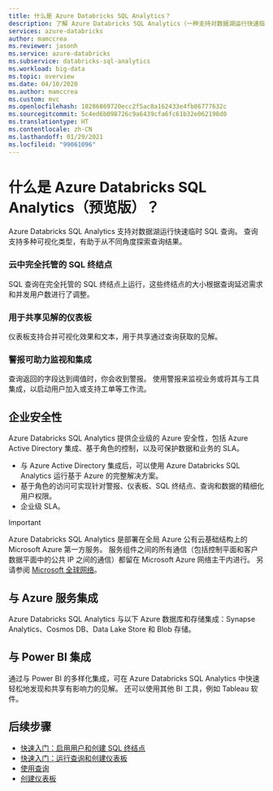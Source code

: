 ```yaml
---
title: 什么是 Azure Databricks SQL Analytics？
description: 了解 Azure Databricks SQL Analytics（一种支持对数据湖运行快速临时 SQL 查询的环境）。
services: azure-databricks
author: mamccrea
ms.reviewer: jasonh
ms.service: azure-databricks
ms.subservice: databricks-sql-analytics
ms.workload: big-data
ms.topic: overview
ms.date: 04/10/2020
ms.author: mamccrea
ms.custom: mvc
ms.openlocfilehash: 10286869720ecc2f5ac8a162433e4fb86777632c
ms.sourcegitcommit: 5c4ed6b098726c9a6439cfa6fc61b32e062198d0
ms.translationtype: HT
ms.contentlocale: zh-CN
ms.lasthandoff: 01/29/2021
ms.locfileid: "99061096"
---
```

# <a name="what-is-azure-databricks-sql-analytics-preview"></a>什么是 Azure Databricks SQL Analytics（预览版）？

Azure Databricks SQL Analytics 支持对数据湖运行快速临时 SQL 查询。 查询支持多种可视化类型，有助于从不同角度探索查询结果。

### <a name="fully-managed-sql-endpoints-in-the-cloud"></a>云中完全托管的 SQL 终结点

SQL 查询在完全托管的 SQL 终结点上运行，这些终结点的大小根据查询延迟需求和并发用户数进行了调整。

### <a name="dashboards-for-sharing-insights"></a>用于共享见解的仪表板

仪表板支持合并可视化效果和文本，用于共享通过查询获取的见解。

### <a name="alerts-help-you-monitor-and-integrate"></a>警报可助力监视和集成

查询返回的字段达到阈值时，你会收到警报。 使用警报来监视业务或将其与工具集成，以启动用户加入或支持工单等工作流。

## <a name="enterprise-security"></a>企业安全性

Azure Databricks SQL Analytics 提供企业级的 Azure 安全性，包括 Azure Active Directory 集成、基于角色的控制，以及可保护数据和业务的 SLA。

* 与 Azure Active Directory 集成后，可以使用 Azure Databricks SQL Analytics 运行基于 Azure 的完整解决方案。
* 基于角色的访问可实现针对警报、仪表板、SQL 终结点、查询和数据的精细化用户权限。
* 企业级 SLA。

> [!IMPORTANT]
>
> Azure Databricks SQL Analytics 是部署在全局 Azure 公有云基础结构上的 Microsoft Azure 第一方服务。 服务组件之间的所有通信（包括控制平面和客户数据平面中的公共 IP 之间的通信）都留在 Microsoft Azure 网络主干内进行。 另请参阅 [Microsoft 全球网络](https://docs.microsoft.com/azure/networking/microsoft-global-network)。

## <a name="integration-with-azure-services"></a>与 Azure 服务集成

Azure Databricks SQL Analytics 与以下 Azure 数据库和存储集成：Synapse Analytics、Cosmos DB、Data Lake Store 和 Blob 存储。

## <a name="integration-with-power-bi"></a>与 Power BI 集成

通过与 Power BI 的多样化集成，可在 Azure Databricks SQL Analytics 中快速轻松地发现和共享有影响力的见解。 还可以使用其他 BI 工具，例如 Tableau 软件。

## <a name="next-steps"></a>后续步骤

* [快速入门：启用用户和创建 SQL 终结点](/azure/databricks/sql/admin/admin-quickstart)
* [快速入门：运行查询和创建仪表板](/azure/databricks/sql/user/user-quickstart)
* [使用查询](/azure/databricks/sql/user/queries/index)
* [创建仪表板](/azure/databricks/sql/user/dashboards/index)

 
